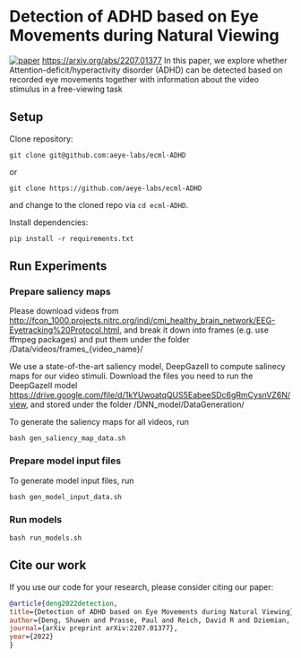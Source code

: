 # Detection of ADHD based on Eye Movements during Natural Viewing
[![paper](https://img.shields.io/static/v1?label=paper&message=download%20link&color=brightgreen)](https://dl.acm.org/doi/10.1145/3517031.3529633)
https://arxiv.org/abs/2207.01377
In this paper, we explore whether Attention-deficit/hyperactivity disorder (ADHD) can be detected based on recorded eye movements together with information about the video stimulus in a free-viewing task

## Setup

Clone repository:

```
git clone git@github.com:aeye-labs/ecml-ADHD
```

or

```
git clone https://github.com/aeye-labs/ecml-ADHD
```

and change to the cloned repo via `cd ecml-ADHD`.


Install dependencies:

```
pip install -r requirements.txt
```

## Run Experiments

### Prepare saliency maps
Please download videos from http://fcon_1000.projects.nitrc.org/indi/cmi_healthy_brain_network/EEG-Eyetracking%20Protocol.html, and break it down into frames (e.g. use ffmpeg packages) and put them under the folder /Data/videos/frames_{video_name}/

We use a state-of-the-art saliency model, DeepGazeII to compute salinecy maps for our video stimuli. Download the files you need to run the DeepGazeII model https://drive.google.com/file/d/1kYUwoatqQUS5EabeeSDc6gRmCysnVZ6N/view, and stored under the folder /DNN_model/DataGeneration/

To generate the saliency maps for all videos, run
```
bash gen_saliency_map_data.sh
```

### Prepare model input files

To generate model input files, run

```
bash gen_model_input_data.sh
```

### Run models

```
bash run_models.sh
```


## Cite our work
If you use our code for your research, please consider citing our paper:

```bibtex
@article{deng2022detection,
title={Detection of ADHD based on Eye Movements during Natural Viewing},
author={Deng, Shuwen and Prasse, Paul and Reich, David R and Dziemian, Sabine and Stegenwallner-Sch{\"u}tz, Maja and Krakowczyk, Daniel and Makowski, Silvia and Langer, Nicolas and Scheffer, Tobias and J{\"a}ger, Lena A},
journal={arXiv preprint arXiv:2207.01377},
year={2022}
}
```
